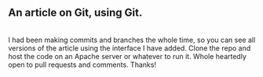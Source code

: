 <h2>An article on Git, using Git. </h2><br />
I had been making commits and branches the whole time, so you can see all versions of the article using the interface I have added. 
Clone the repo and host the code on an Apache server or whatever to run it.
Whole heartedly open to pull requests and comments. Thanks!
